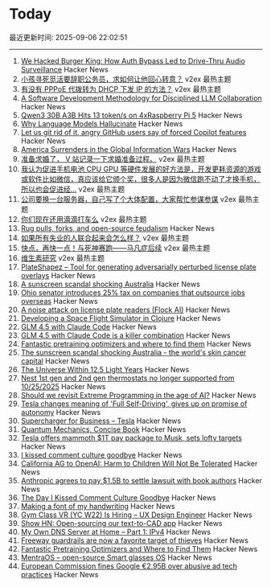 # Today

最近更新时间: 2025-09-06 22:02:51

--- 
1. [We Hacked Burger King: How Auth Bypass Led to Drive-Thru Audio Surveillance](https://bobdahacker.com/blog/rbi-hacked-drive-thrus/) Hacker News
2. [小孩寻死觅活要辞职公务员，求如何让他回心转意？](https://www.v2ex.com/t/1157522) v2ex 最热主题
3. [有没有 PPPoE 代拨转为 DHCP 下发 IP 的方法？](https://www.v2ex.com/t/1157416) v2ex 最热主题
4. [A Software Development Methodology for Disciplined LLM Collaboration](https://github.com/Varietyz/Disciplined-AI-Software-Development) Hacker News
5. [Qwen3 30B A3B Hits 13 token/s on 4xRaspberry Pi 5](https://github.com/b4rtaz/distributed-llama/discussions/255) Hacker News
6. [Why Language Models Hallucinate](https://openai.com/index/why-language-models-hallucinate/) Hacker News
7. [Let us git rid of it, angry GitHub users say of forced Copilot features](https://www.theregister.com/2025/09/05/github_copilot_complaints/) Hacker News
8. [America Surrenders in the Global Information Wars](https://www.theatlantic.com/ideas/archive/2025/09/unilateral-disarmament/684086/) Hacker News
9. [准备求婚了， V 站记录一下求婚准备过程。](https://www.v2ex.com/t/1157460) v2ex 最热主题
10. [我认为促进手机电池 CPU GPU 等硬件发展的好方法是，开发更耗资源的游戏或软件比如微信，真应该给它颁个奖，很多人是因为微信跑不动了才换手机，所以也会促进经...](https://www.v2ex.com/t/1157448) v2ex 最热主题
11. [公司要换一台服务器，自己写了个大体配置，大家帮忙参谋参谋](https://www.v2ex.com/t/1157431) v2ex 最热主题
12. [你们现在还用滴滴打车么](https://www.v2ex.com/t/1157422) v2ex 最热主题
13. [Rug pulls, forks, and open-source feudalism](https://lwn.net/SubscriberLink/1036465/e80ebbc4cee39bfb/) Hacker News
14. [如果所有失业的人联合起来会怎么样？](https://www.v2ex.com/t/1157451) v2ex 最热主题
15. [快点，再快一点！与死神赛跑——马凡症后续](https://www.v2ex.com/t/1157444) v2ex 最热主题
16. [维生素研究](https://www.v2ex.com/t/1157425) v2ex 最热主题
17. [PlateShapez – Tool for generating adversarially perturbed license plate overlays](https://github.com/bennjordan/PlateShapez) Hacker News
18. [A sunscreen scandal shocking Australia](https://www.bbc.com/news/articles/c4gzl41rpdqo) Hacker News
19. [Ohio senator introduces 25% tax on companies that outsource jobs overseas](https://www.foxnews.com/politics/gop-senator-drops-hammer-companies-shipping-jobs-overseas-crucial-bill) Hacker News
20. [A noise attack on license plate readers (Flock AI)](https://github.com/bennjordan/PlateShapez) Hacker News
21. [Developing a Space Flight Simulator in Clojure](https://www.wedesoft.de/software/2025/09/05/clojure-game/) Hacker News
22. [GLM 4.5 with Claude Code](https://docs.z.ai/guides/llm/glm-4.5) Hacker News
23. [GLM 4.5 with Claude Code is a killer combination](https://docs.z.ai/guides/llm/glm-4.5) Hacker News
24. [Fantastic pretraining optimizers and where to find them](https://arxiv.org/abs/2509.02046) Hacker News
25. [The sunscreen scandal shocking Australia - the world's skin cancer capital](https://www.bbc.com/news/articles/c4gzl41rpdqo) Hacker News
26. [The Universe Within 12.5 Light Years](http://www.atlasoftheuniverse.com/12lys.html) Hacker News
27. [Nest 1st gen and 2nd gen thermostats no longer supported from 10/25/2025](https://community.hubitat.com/t/nest-1st-gen-and-2nd-gen-thermostats-no-longer-supported-by-google-from-10-25-2025/152952) Hacker News
28. [Should we revisit Extreme Programming in the age of AI?](https://www.hyperact.co.uk/blog/should-we-revisit-xp-in-the-age-of-ai) Hacker News
29. [Tesla changes meaning of 'Full Self-Driving', gives up on promise of autonomy](https://electrek.co/2025/09/05/tesla-changes-meaning-full-self-driving-give-up-promise-autonomy/) Hacker News
30. [Supercharger for Business – Tesla](https://www.tesla.com/supercharger-for-business) Hacker News
31. [Quantum Mechanics, Concise Book](https://github.com/basketballguy999/Quantum-Mechanics-Concise-Book) Hacker News
32. [Tesla offers mammoth $1T pay package to Musk, sets lofty targets](https://www.reuters.com/business/autos-transportation/tesla-offers-mammoth-1-trillion-pay-package-musk-sets-lofty-targets-2025-09-05/) Hacker News
33. [I kissed comment culture goodbye](https://sustainableviews.substack.com/p/the-day-i-kissed-comment-culture) Hacker News
34. [California AG to OpenAI: Harm to Children Will Not Be Tolerated](https://oag.ca.gov/news/press-releases/attorney-general-bonta-openai-harm-children-will-not-be-tolerated) Hacker News
35. [Anthropic agrees to pay $1.5B to settle lawsuit with book authors](https://www.nytimes.com/2025/09/05/technology/anthropic-settlement-copyright-ai.html?unlocked_article_code=1.jk8.bTTt.Zir9wmtPaTp2&smid=url-share) Hacker News
36. [The Day I Kissed Comment Culture Goodbye](https://sustainableviews.substack.com/p/the-day-i-kissed-comment-culture) Hacker News
37. [Making a font of my handwriting](https://chameth.com/making-a-font-of-my-handwriting/) Hacker News
38. [Gym Class VR (YC W22) Is Hiring – UX Design Engineer](https://www.ycombinator.com/companies/gym-class-by-irl-studios/jobs/ywXHGBv-ux-design-engineer-senior-staff-principal) Hacker News
39. [Show HN: Open-sourcing our text-to-CAD app](https://github.com/Adam-CAD/CADAM) Hacker News
40. [My Own DNS Server at Home – Part 1: IPv4](https://jan.wildeboer.net/2025/08/My-DNS-Part-1/) Hacker News
41. [Freeway guardrails are now a favorite target of thieves](https://laist.com/news/transportation/guardrails-aluminum-theft) Hacker News
42. [Fantastic Pretraining Optimizers and Where to Find Them](https://arxiv.org/abs/2509.02046) Hacker News
43. [MentraOS – open-source Smart glasses OS](https://github.com/Mentra-Community/MentraOS) Hacker News
44. [European Commission fines Google €2.95B over abusive ad tech practices](https://ec.europa.eu/commission/presscorner/detail/en/ip_25_1992) Hacker News
